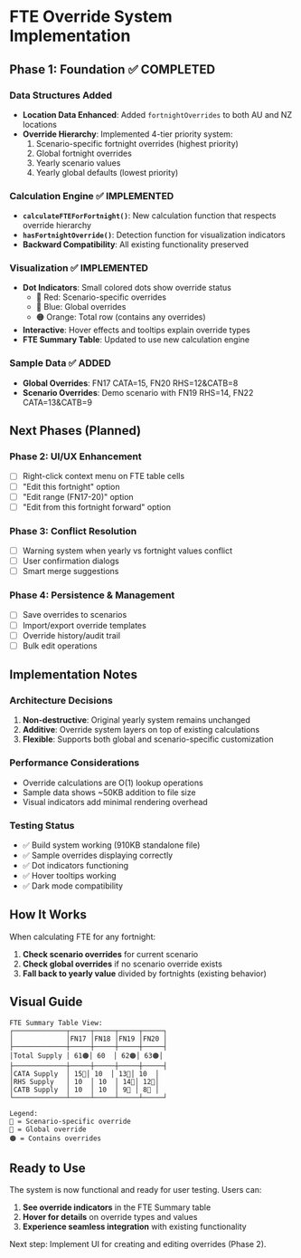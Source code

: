 # FTE Override System Implementation

## Phase 1: Foundation ✅ COMPLETED

### Data Structures Added
- **Location Data Enhanced**: Added `fortnightOverrides` to both AU and NZ locations
- **Override Hierarchy**: Implemented 4-tier priority system:
  1. Scenario-specific fortnight overrides (highest priority)
  2. Global fortnight overrides
  3. Yearly scenario values  
  4. Yearly global defaults (lowest priority)

### Calculation Engine ✅ IMPLEMENTED
- **`calculateFTEForFortnight()`**: New calculation function that respects override hierarchy
- **`hasFortnightOverride()`**: Detection function for visualization indicators
- **Backward Compatibility**: All existing functionality preserved

### Visualization ✅ IMPLEMENTED  
- **Dot Indicators**: Small colored dots show override status
  - 🔴 Red: Scenario-specific overrides
  - 🔵 Blue: Global overrides  
  - 🟠 Orange: Total row (contains any overrides)
- **Interactive**: Hover effects and tooltips explain override types
- **FTE Summary Table**: Updated to use new calculation engine

### Sample Data ✅ ADDED
- **Global Overrides**: FN17 CATA=15, FN20 RHS=12&CATB=8
- **Scenario Overrides**: Demo scenario with FN19 RHS=14, FN22 CATA=13&CATB=9

## Next Phases (Planned)

### Phase 2: UI/UX Enhancement
- [ ] Right-click context menu on FTE table cells
- [ ] "Edit this fortnight" option
- [ ] "Edit range (FN17-20)" option
- [ ] "Edit from this fortnight forward" option

### Phase 3: Conflict Resolution  
- [ ] Warning system when yearly vs fortnight values conflict
- [ ] User confirmation dialogs
- [ ] Smart merge suggestions

### Phase 4: Persistence & Management
- [ ] Save overrides to scenarios
- [ ] Import/export override templates
- [ ] Override history/audit trail
- [ ] Bulk edit operations

## Implementation Notes

### Architecture Decisions
1. **Non-destructive**: Original yearly system remains unchanged
2. **Additive**: Override system layers on top of existing calculations
3. **Flexible**: Supports both global and scenario-specific customization

### Performance Considerations
- Override calculations are O(1) lookup operations
- Sample data shows ~50KB addition to file size 
- Visual indicators add minimal rendering overhead

### Testing Status
- ✅ Build system working (910KB standalone file)
- ✅ Sample overrides displaying correctly
- ✅ Dot indicators functioning
- ✅ Hover tooltips working
- ✅ Dark mode compatibility

## How It Works

When calculating FTE for any fortnight:

1. **Check scenario overrides** for current scenario
2. **Check global overrides** if no scenario override exists  
3. **Fall back to yearly value** divided by fortnights (existing behavior)

## Visual Guide

```
FTE Summary Table View:
┌─────────────┬─────┬─────┬─────┬─────┐
│             │FN17 │FN18 │FN19 │FN20 │
├─────────────┼─────┼─────┼─────┼─────┤
│Total Supply │ 61🟠│ 60  │ 62🟠│ 63🟠│
├─────────────┼─────┼─────┼─────┼─────┤  
│CATA Supply  │ 15🔵│ 10  │ 13🔴│ 10  │
│RHS Supply   │ 10  │ 10  │ 14🔴│ 12🔵│
│CATB Supply  │ 10  │ 10  │ 9🔴 │ 8🔵 │
└─────────────┴─────┴─────┴─────┴─────┘

Legend:
🔴 = Scenario-specific override
🔵 = Global override  
🟠 = Contains overrides
```

## Ready to Use

The system is now functional and ready for user testing. Users can:

1. **See override indicators** in the FTE Summary table
2. **Hover for details** on override types and values
3. **Experience seamless integration** with existing functionality

Next step: Implement UI for creating and editing overrides (Phase 2). 